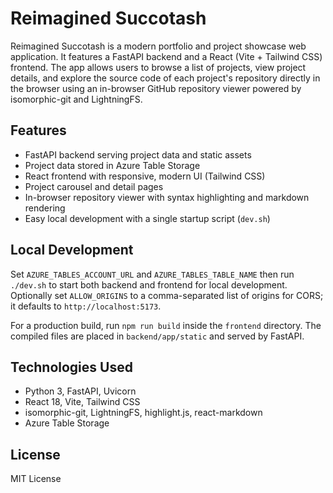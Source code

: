 # Reimagined Succotash

Reimagined Succotash is a modern portfolio and project showcase web application. It features a FastAPI backend and a React (Vite + Tailwind CSS) frontend. The app allows users to browse a list of projects, view project details, and explore the source code of each project's repository directly in the browser using an in-browser GitHub repository viewer powered by isomorphic-git and LightningFS.

## Features
- FastAPI backend serving project data and static assets
- Project data stored in Azure Table Storage
- React frontend with responsive, modern UI (Tailwind CSS)
- Project carousel and detail pages
- In-browser repository viewer with syntax highlighting and markdown rendering
- Easy local development with a single startup script (`dev.sh`)

## Local Development
Set `AZURE_TABLES_ACCOUNT_URL` and `AZURE_TABLES_TABLE_NAME` then run `./dev.sh` to start both backend and frontend for local development. Optionally set `ALLOW_ORIGINS` to a comma-separated list of origins for CORS; it defaults to `http://localhost:5173`.

For a production build, run `npm run build` inside the `frontend` directory. The compiled files are placed in `backend/app/static` and served by FastAPI.

## Technologies Used
- Python 3, FastAPI, Uvicorn
- React 18, Vite, Tailwind CSS
- isomorphic-git, LightningFS, highlight.js, react-markdown
- Azure Table Storage

## License
MIT License

